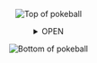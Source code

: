<div align="center">

![Top of pokeball](https://user-images.githubusercontent.com/44261381/209363264-ac854d3c-2cc2-44c4-928e-8a08d1013f46.png)

<details>
<summary>OPEN</summary>

<br>
<div align="center"><img src="https://camo.githubusercontent.com/748433fbf833d18f543ad4bb6d8c8c4f7f340c7fe8b9706df131a525049f0c8c/68747470733a2f2f63756c746f667468657061727479706172726f742e636f6d2f706172726f74732f68642f6c6170746f705f706172726f742e676966" width="50"> Hola soy Ulises y me gustan las compus <img src="https://camo.githubusercontent.com/748433fbf833d18f543ad4bb6d8c8c4f7f340c7fe8b9706df131a525049f0c8c/68747470733a2f2f63756c746f667468657061727479706172726f742e636f6d2f706172726f74732f68642f6c6170746f705f706172726f742e676966" width="50"></div>

<div align="center"><img src="https://media4.giphy.com/media/v1.Y2lkPTc5MGI3NjExeXRramRkMjBjemNjODIxZjVkN3ByeWRteWlmaG9pMmRydDVld3h6YSZlcD12MV9pbnRlcm5hbF9naWZfYnlfaWQmY3Q9Zw/EEfZ6OOTJimxqlVZvK/giphy.gif"></div>
</details>

![Bottom of pokeball](https://user-images.githubusercontent.com/44261381/209363271-905d2a5e-8a18-44c0-a450-45dddd4d5036.png)
<div align="center">
